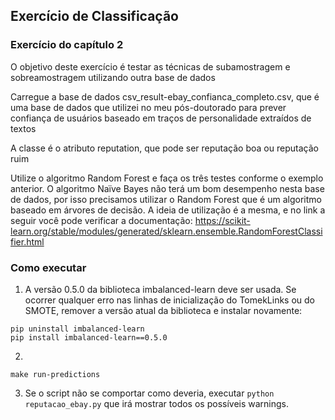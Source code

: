 ## Exercício de Classificação

### Exercício do capítulo 2

O objetivo deste exercício é testar as técnicas de subamostragem e sobreamostragem utilizando outra base de dados

Carregue a base de dados csv_result-ebay_confianca_completo.csv, que é uma base de dados que utilizei no meu pós-doutorado para prever confiança de usuários baseado em traços de personalidade extraídos de textos

A classe é o atributo reputation, que pode ser reputação boa ou reputação ruim

Utilize o algoritmo Random Forest e faça os três testes conforme o exemplo anterior. O algoritmo Naïve Bayes não terá um bom desempenho nesta base de dados, por isso precisamos utilizar o Random Forest que é um algoritmo baseado em árvores de decisão. A ideia de utilização é a mesma, e no link a seguir você pode verificar a documentação: https://scikit-learn.org/stable/modules/generated/sklearn.ensemble.RandomForestClassifier.html

### Como executar

1. A versão 0.5.0 da biblioteca imbalanced-learn deve ser usada. Se ocorrer qualquer erro
nas linhas de inicialização do TomekLinks ou do SMOTE, remover a versão atual da biblioteca e instalar novamente:

```
pip uninstall imbalanced-learn
pip install imbalanced-learn==0.5.0
```

2. 

```
make run-predictions
```

3. Se o script não se comportar como deveria, executar ``python reputacao_ebay.py`` que irá mostrar todos os possíveis warnings.
